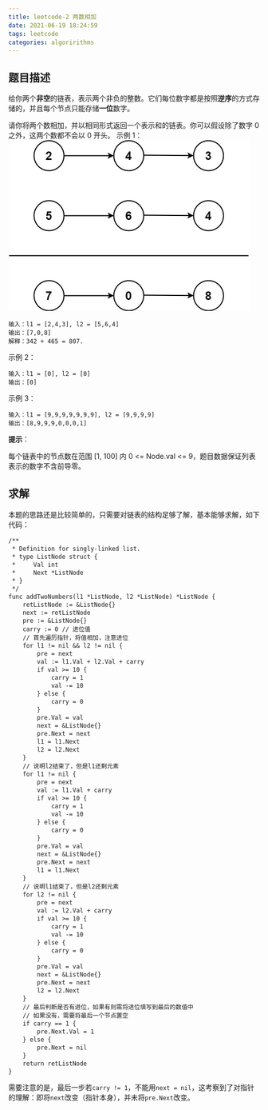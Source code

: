 ```yaml
---
title: leetcode-2 两数相加
date: 2021-06-19 18:24:59
tags: leetcode
categories: algoririthms
---
```

## 题目描述
给你两个**非空**的链表，表示两个非负的整数。它们每位数字都是按照**逆序**的方式存储的，并且每个节点只能存储**一位**数字。
<!-- more -->
请你将两个数相加，并以相同形式返回一个表示和的链表。你可以假设除了数字 0 之外，这两个数都不会以 0 开头。
示例 1：
![addtwonumber](/img/addtwonumber1.jpg)
```
输入：l1 = [2,4,3], l2 = [5,6,4]
输出：[7,0,8]
解释：342 + 465 = 807.
```
示例 2：
```
输入：l1 = [0], l2 = [0]
输出：[0]
```
示例 3：
```
输入：l1 = [9,9,9,9,9,9,9], l2 = [9,9,9,9]
输出：[8,9,9,9,0,0,0,1]
```

**提示**：

每个链表中的节点数在范围 [1, 100] 内 0 <= Node.val <= 9，题目数据保证列表表示的数字不含前导零。

## 求解
本题的思路还是比较简单的，只需要对链表的结构足够了解，基本能够求解，如下代码：
``` golang
/**
 * Definition for singly-linked list.
 * type ListNode struct {
 *     Val int
 *     Next *ListNode
 * }
 */
func addTwoNumbers(l1 *ListNode, l2 *ListNode) *ListNode {
    retListNode := &ListNode{}
    next := retListNode
    pre := &ListNode{}
    carry := 0 // 进位值
    // 首先遍历指针，将值相加，注意进位
    for l1 != nil && l2 != nil {
        pre = next
        val := l1.Val + l2.Val + carry
        if val >= 10 {
            carry = 1
            val -= 10
        } else {
            carry = 0
        }
        pre.Val = val
        next = &ListNode{}
        pre.Next = next
        l1 = l1.Next
        l2 = l2.Next
    }
    // 说明l2结束了，但是l1还剩元素
    for l1 != nil {
        pre = next
        val := l1.Val + carry
        if val >= 10 {
            carry = 1
            val -= 10
        } else {
            carry = 0
        }
        pre.Val = val
        next = &ListNode{}
        pre.Next = next
        l1 = l1.Next
    }
    // 说明l1结束了，但是l2还剩元素
    for l2 != nil {
        pre = next
        val := l2.Val + carry
        if val >= 10 {
            carry = 1
            val -= 10
        } else {
            carry = 0
        }
        pre.Val = val
        next = &ListNode{}
        pre.Next = next
        l2 = l2.Next
    }
    // 最后判断是否有进位，如果有则需将进位填写到最后的数值中
    // 如果没有，需要将最后一个节点置空
    if carry == 1 {
        pre.Next.Val = 1
    } else {
        pre.Next = nil
    }
    return retListNode
}
```
需要注意的是，最后一步若`carry != 1`，不能用`next = nil`，这考察到了对指针的理解：即将`next`改变（指针本身），并未将`pre.Next`改变。